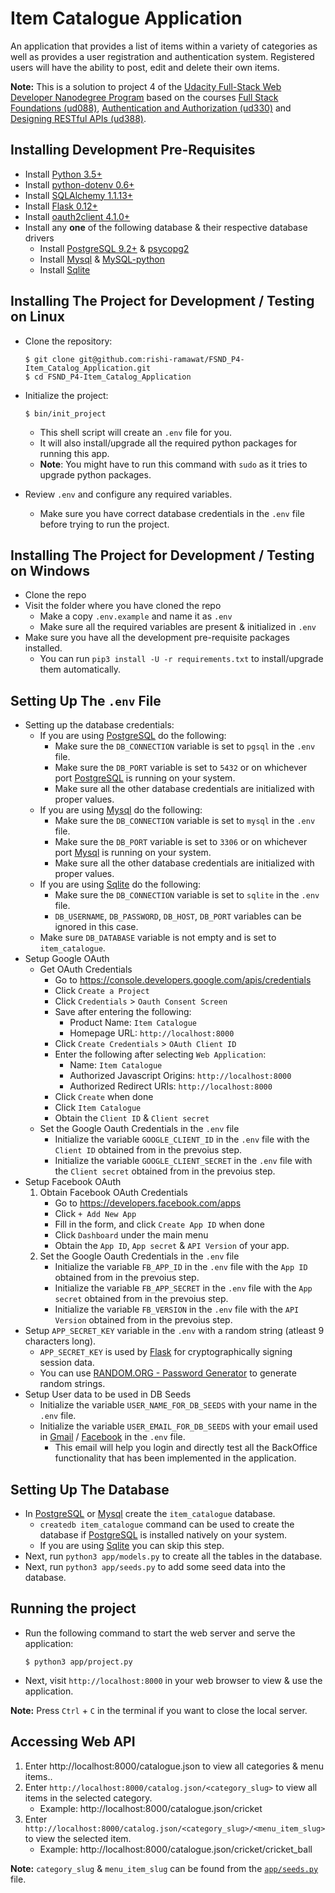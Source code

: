 # Item Catalogue Application

An application that provides a list of items within a variety of categories as well as provides a user registration and authentication system. Registered users will have the ability to post, edit and delete their own items.

**Note:** This is a solution to project 4 of the [Udacity Full-Stack Web Developer Nanodegree Program][1] based on the courses [Full Stack Foundations (ud088)][2], [Authentication and Authorization (ud330)][3] and [Designing RESTful APIs (ud388)][4].

Installing Development Pre-Requisites
-------------------------------------

+ Install [Python 3.5+][5]
+ Install [python-dotenv 0.6+][6]
+ Install [SQLAlchemy 1.1.13+][7]
+ Install [Flask 0.12+][8]
+ Install [oauth2client 4.1.0+][9]
+ Install any **one** of the following database & their respective database drivers
    * Install [PostgreSQL 9.2+][10] & [psycopg2][11]
    * Install [Mysql][12] & [MySQL-python][13]
    * Install [Sqlite][14]

Installing The Project for Development / Testing on Linux
---------------------------------------------------------

+ Clone the repository:

    ```shell
    $ git clone git@github.com:rishi-ramawat/FSND_P4-Item_Catalog_Application.git
    $ cd FSND_P4-Item_Catalog_Application
    ```

+ Initialize the project:

    ```shell
    $ bin/init_project
    ```

    * This shell script will create an `.env` file for you.
    * It will also install/upgrade all the required python packages for running this app.
    * **Note**: You might have to run this command with `sudo` as it tries to upgrade python packages.

+ Review `.env` and configure any required variables.
    * Make sure you have correct database credentials in the `.env` file before trying to run the project.

Installing The Project for Development / Testing on Windows
-----------------------------------------------------------

+ Clone the repo
+ Visit the folder where you have cloned the repo
    * Make a copy `.env.example` and name it as `.env`
    * Make sure all the required variables are present & initialized in `.env`
+ Make sure you have all the development pre-requisite packages installed.
    * You can run `pip3 install -U -r requirements.txt` to install/upgrade them automatically.

Setting Up The `.env` File
--------------------------

+ Setting up the database credentials:
    * If you are using [PostgreSQL][10] do the following:
        - Make sure the `DB_CONNECTION` variable is set to `pgsql` in the `.env` file.
        - Make sure the `DB_PORT` variable is set to `5432` or on whichever port [PostgreSQL][10] is running on your system.
        - Make sure all the other database credentials are initialized with proper values.
    * If you are using [Mysql][12] do the following:
        - Make sure the `DB_CONNECTION` variable is set to `mysql` in the `.env` file.
        - Make sure the `DB_PORT` variable is set to `3306` or on whichever port [Mysql][12] is running on your system.
        - Make sure all the other database credentials are initialized with proper values.
    * If you are using [Sqlite][14] do the following:
        - Make sure the `DB_CONNECTION` variable is set to `sqlite` in the `.env` file.
        - `DB_USERNAME`, `DB_PASSWORD`, `DB_HOST`, `DB_PORT` variables can be ignored in this case.
    * Make sure `DB_DATABASE` variable is not empty and is set to `item_catalogue`.
+ Setup Google OAuth
    * Get OAuth Credentials
        + Go to https://console.developers.google.com/apis/credentials
        + Click `Create a Project`
        + Click `Credentials` > `Oauth Consent Screen`
        + Save after entering the following:
            - Product Name: `Item Catalogue`
            - Homepage URL: `http://localhost:8000`
        + Click `Create Credentials` > `OAuth Client ID`
        + Enter the following after selecting `Web Application`:
            - Name: `Item Catalogue`
            - Authorized Javascript Origins: `http://localhost:8000`
            - Authorized Redirect URIs: `http://localhost:8000`
        + Click `Create` when done
        + Click `Item Catalogue`
        + Obtain the `Client ID` & `Client secret`
    * Set the Google Oauth Credentials in the `.env` file
        * Initialize the variable `GOOGLE_CLIENT_ID` in the `.env` file with the `Client ID` obtained from in the prevoius step.
        * Initialize the variable `GOOGLE_CLIENT_SECRET` in the `.env` file with the `Client secret` obtained from in the prevoius step.
+ Setup Facebook OAuth
    1. Obtain Facebook OAuth Credentials
        + Go to https://developers.facebook.com/apps
        + Click `+ Add New App`
        + Fill in the form, and click `Create App ID` when done
        + Click `Dashboard` under the main menu
        + Obtain the `App ID`, `App secret` & `API Version` of your app.
    2. Set the Google Oauth Credentials in the `.env` file
        * Initialize the variable `FB_APP_ID` in the `.env` file with the `App ID` obtained from in the prevoius step.
        * Initialize the variable `FB_APP_SECRET` in the `.env` file with the `App secret` obtained from in the prevoius step.
        * Initialize the variable `FB_VERSION` in the `.env` file with the `API Version` obtained from in the prevoius step.
+ Setup `APP_SECRET_KEY` variable in the `.env` with a random string (atleast 9 characters long).
    * `APP_SECRET_KEY` is used by [Flask][8] for cryptographically signing session data.
    * You can use [RANDOM.ORG - Password Generator][15] to generate random strings.
+ Setup User data to be used in DB Seeds
    * Initialize the variable `USER_NAME_FOR_DB_SEEDS` with your name in the `.env` file.
    * Initialize the variable `USER_EMAIL_FOR_DB_SEEDS` with your email used in [Gmail][16] / [Facebook][17]  in the `.env` file.
        - This email will help you login and directly test all the BackOffice functionality that has been implemented in the application.

Setting Up The Database
-----------------------

+ In [PostgreSQL][10] or [Mysql][12] create the `item_catalogue` database.
    * `createdb item_catalogue` command can be used to create the database if [PostgreSQL][10] is installed natively on your system.
    * If you are using [Sqlite][14] you can skip this step.
+ Next, run `python3 app/models.py` to create all the tables in the database.
+ Next, run `python3 app/seeds.py` to add some seed data into the database.

Running the project
-------------------

+ Run the following command to start the web server and serve the application:

    ```shell
    $ python3 app/project.py
    ```

+ Next, visit `http://localhost:8000` in your web browser to view & use the application.

**Note:** Press `Ctrl` + `C` in the terminal if you want to close the local server.

Accessing Web API
-----------------

1. Enter http://localhost:8000/catalogue.json to view all categories & menu items..
2. Enter `http://localhost:8000/catalog.json/<category_slug>` to view all items in the selected category.
    + Example: http://localhost:8000/catalogue.json/cricket
3. Enter `http://localhost:8000/catalog.json/<category_slug>/<menu_item_slug>` to view the selected item.
    + Example: http://localhost:8000/catalogue.json/cricket/cricket_ball

**Note:** `category_slug` & `menu_item_slug` can be found from the [`app/seeds.py`][18] file.

[1]: https://www.udacity.com/course/full-stack-web-developer-nanodegree--nd004 "Udacity Nanodegree: Full Stack Web Developer"
[2]: https://classroom.udacity.com/courses/ud088 "Full Stack Foundations - Udacity"
[3]: https://classroom.udacity.com/courses/ud330 "Authentication and Authorization - Udacity"
[4]: https://classroom.udacity.com/courses/ud388 "Designing RESTful APIs - Udacity"
[5]: https://www.python.org/downloads/ "Download Python"
[6]: https://pypi.python.org/pypi/python-dotenv "python-dotenv"
[7]: https://www.sqlalchemy.org/download.html "Download - SQLAlchemy"
[8]: http://flask.pocoo.org/ "Flask (A Python Microframework)"
[9]: https://pypi.python.org/pypi/oauth2client "oauth2client 4.1.2"
[10]: https://www.postgresql.org/download/ "PostgreSQL: Downloads"
[11]: http://initd.org/psycopg/docs/install.html "Psycopg Documentation"
[12]: https://dev.mysql.com/doc/refman/5.7/en/installing.html "MySQL 5.7 Installing and Upgrading MySQL"
[13]: https://pypi.python.org/pypi/MySQL-python "MySQL-python"
[14]: https://sqlite.org/download.html "SQLite Download Page"
[15]: https://www.random.org/passwords "RANDOM.ORG - Password Generator"
[16]: https://www.google.com/gmail/about/ "Gmail - Free Storage and Email from Google"
[17]: https://www.facebook.com "Facebook"
[18]: https://github.com/rishi-ramawat/FSND_P4-Item_Catalog_Application/blob/master/app/seeds.py "Database Seeds File"
